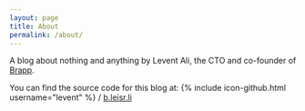 ```yaml
---
layout: page
title: About
permalink: /about/
---
```


A blog about nothing and anything by Levent Ali, the CTO and co-founder of [Brapp](https://www.brapp.tv).

You can find the source code for this blog at:
{% include icon-github.html username="levent" %} /
[b.leisr.li](https://github.com/levent/b.leisr.li)
